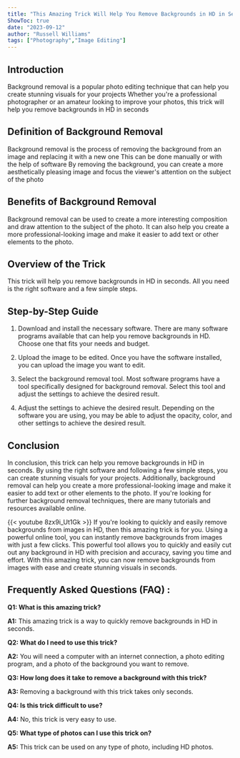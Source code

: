 ```yaml
---
title: "This Amazing Trick Will Help You Remove Backgrounds in HD in Seconds!"
ShowToc: true 
date: "2023-09-12"
author: "Russell Williams" 
tags: ["Photography","Image Editing"]
---
```

## Introduction
Background removal is a popular photo editing technique that can help you create stunning visuals for your projects Whether you're a professional photographer or an amateur looking to improve your photos, this trick will help you remove backgrounds in HD in seconds

## Definition of Background Removal
Background removal is the process of removing the background from an image and replacing it with a new one This can be done manually or with the help of software By removing the background, you can create a more aesthetically pleasing image and focus the viewer's attention on the subject of the photo

## Benefits of Background Removal
Background removal can be used to create a more interesting composition and draw attention to the subject of the photo. It can also help you create a more professional-looking image and make it easier to add text or other elements to the photo.

## Overview of the Trick
This trick will help you remove backgrounds in HD in seconds. All you need is the right software and a few simple steps.

## Step-by-Step Guide
1. Download and install the necessary software. There are many software programs available that can help you remove backgrounds in HD. Choose one that fits your needs and budget.

2. Upload the image to be edited. Once you have the software installed, you can upload the image you want to edit.

3. Select the background removal tool. Most software programs have a tool specifically designed for background removal. Select this tool and adjust the settings to achieve the desired result.

4. Adjust the settings to achieve the desired result. Depending on the software you are using, you may be able to adjust the opacity, color, and other settings to achieve the desired result.

## Conclusion
In conclusion, this trick can help you remove backgrounds in HD in seconds. By using the right software and following a few simple steps, you can create stunning visuals for your projects. Additionally, background removal can help you create a more professional-looking image and make it easier to add text or other elements to the photo. If you're looking for further background removal techniques, there are many tutorials and resources available online.

{{< youtube 8zx9i_Ut1Gk >}} 
If you're looking to quickly and easily remove backgrounds from images in HD, then this amazing trick is for you. Using a powerful online tool, you can instantly remove backgrounds from images with just a few clicks. This powerful tool allows you to quickly and easily cut out any background in HD with precision and accuracy, saving you time and effort. With this amazing trick, you can now remove backgrounds from images with ease and create stunning visuals in seconds.

## Frequently Asked Questions (FAQ) :
**Q1: What is this amazing trick?**

**A1:** This amazing trick is a way to quickly remove backgrounds in HD in seconds. 

**Q2: What do I need to use this trick?**

**A2:** You will need a computer with an internet connection, a photo editing program, and a photo of the background you want to remove.

**Q3: How long does it take to remove a background with this trick?**

**A3:** Removing a background with this trick takes only seconds.

**Q4: Is this trick difficult to use?**

**A4:** No, this trick is very easy to use.

**Q5: What type of photos can I use this trick on?**

**A5:** This trick can be used on any type of photo, including HD photos.



